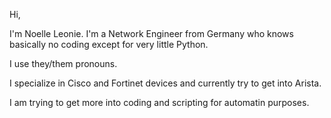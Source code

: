 Hi,

I'm Noelle Leonie. I'm a Network Engineer from Germany who knows basically no coding except for very little Python.

I use they/them pronouns.

I specialize in Cisco and Fortinet devices and currently try to get into Arista.

I am trying to get more into coding and scripting for automatin purposes.

<!---
noelle-leonie/noelle-leonie is a ✨ special ✨ repository because its `README.md` (this file) appears on your GitHub profile.
You can click the Preview link to take a look at your changes.
--->
